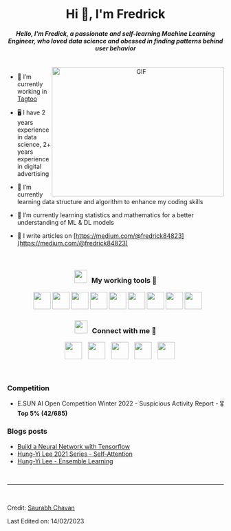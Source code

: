 <h1 align="center">Hi 👋, I'm Fredrick</h1>
<h4 align="center"><em>Hello, I'm Fredick, a passionate and self-learning Machine Learning Engineer, who loved data science and obessed in finding patterns behind user behavior</em></h4>

<br>

<a target="_blank" align="center">
  <img align="right" top="500" height="300" width="400" alt="GIF" src="https://media.giphy.com/media/SWoSkN6DxTszqIKEqv/giphy.gif">
</a>

- 🎯 I’m currently working in <a href="https://www.tagtoo.com" target="blank">Tagtoo</a>

- 🖥️ I have 2 years experience in data science, 2+ years experience in digital advertising

- 🌱 I’m currently learning data structure and algorithm to enhance my coding skills

- 🌱 I’m currently learning statistics and mathematics for a better understanding of ML & DL models

- 📝 I write articles on [https://medium.com/@fredrick84823](https://medium.com/@fredrick84823)

<br/>
<h3 align="center" > <img src="https://media.giphy.com/media/iY8CRBdQXODJSCERIr/giphy.gif" width="30" height="30" style="margin-right: 10px;">My working tools 🔧 </h3>

<p align="center">

 <div align="center"  class="icons-social" style="margin-left: 10px;">
			<img height="40" src="https://cdn.jsdelivr.net/gh/devicons/devicon/icons/python/python-original.svg"></a>
			<img height="40" src="https://cdn.jsdelivr.net/gh/devicons/devicon/icons/pandas/pandas-original.svg" ></a>
			<img height="40" src="https://cdn.jsdelivr.net/gh/devicons/devicon/icons/numpy/numpy-original.svg"></a>
			<img height="40" src="https://cdn.jsdelivr.net/gh/devicons/devicon/icons/tensorflow/tensorflow-original.svg"></a>
			<img height="40" src="https://cdn.jsdelivr.net/gh/devicons/devicon/icons/docker/docker-original.svg"></a>
			<img height="40" src="https://cdn.jsdelivr.net/gh/devicons/devicon/icons/git/git-original.svg" ></a>
			<img height="40" src="https://cdn.jsdelivr.net/gh/devicons/devicon/icons/bash/bash-original.svg"></a>
			<img height="40" src="https://cdn.jsdelivr.net/gh/devicons/devicon/icons/googlecloud/googlecloud-original.svg"></a>
            <img height="40" src="https://cdn.jsdelivr.net/gh/devicons/devicon/icons/postgresql/postgresql-original.svg"></a>
      </div>

</p>

<h3 align="center" > <img src="https://media.giphy.com/media/iY8CRBdQXODJSCERIr/giphy.gif" width="30" height="30" style="margin-right: 10px;">Connect with me 🤝 </h3>

<p align="center">

 <div align="center"  class="icons-social" style="margin-left: 10px;">
        <a style="margin-left: 10px;"  target="_blank" href="https://www.linkedin.com/in/fredrick-hong-0712951b0/">
			<img height="40" src="https://camo.githubusercontent.com/c8a9c5b414cd812ad6a97a46c29af67239ddaeae08c41724ff7d945fb4c047e5/68747470733a2f2f6564656e742e6769746875622e696f2f537570657254696e7949636f6e732f696d616765732f7376672f6c696e6b6564696e2e737667"></a>
        <a style="margin-left: 10px;" target="_blank" href="https://www.facebook.com/hong.x.kai.3?mibextid=LQQJ4d">
			<img height="40" src="https://camo.githubusercontent.com/8f245234577766478eaf3ee72b0615e99bb9ef3eaa56e1c37f75692811181d5c/68747470733a2f2f6564656e742e6769746875622e696f2f537570657254696e7949636f6e732f696d616765732f7376672f66616365626f6f6b2e737667" ></a>
        <a style="margin-left: 10px;" target="_blank" href="https://www.kaggle.com/fredrickhong">
			<img height="40" src="https://camo.githubusercontent.com/96313f84e4c257e753560f701e77c29697410d36bbd327294980f90451fcb1bc/68747470733a2f2f6564656e742e6769746875622e696f2f537570657254696e7949636f6e732f696d616765732f7376672f6b6167676c652e737667"></a>
        <a style="margin-left: 10px;" target="_blank" href="https://github.com/fredrick84823">
			<img height="40" src="https://camo.githubusercontent.com/a583b5ce3b463c784cb87592b3da7b9b9d014d7a16adfff04b91cb1452ae4ca2/68747470733a2f2f6564656e742e6769746875622e696f2f537570657254696e7949636f6e732f696d616765732f7376672f6d656469756d2e737667"></a>
        <a style="margin-left: 10px;" target="_blank" href="https://github.com/fredrick84823">
			<img height="40" src="https://camo.githubusercontent.com/b079fe922f00c4b86f1b724fbc2e8141c468794ce8adbc9b7456e5e1ad09c622/68747470733a2f2f6564656e742e6769746875622e696f2f537570657254696e7949636f6e732f696d616765732f7376672f6769746875622e737667"></a>
      </div>

</p>

<br/>

### Competition
- E.SUN AI Open Competition Winter 2022 - Suspicious Activity Report - 🎖️ **Top 5% (42/685)**

### Blogs posts

<!-- BLOG-POST-LIST:START -->

- [Build a Neural Network with Tensorflow](https://medium.com/程式愛好者/實務系列-練習用-tensorflow-打造一個神經網路-9ca637c176a5)
- [Hung-Yi Lee 2021 Series - Self-Attention](https://medium.com/@fredrick84823/李宏毅老師2021系列-自注意力機制-self-attention-b4cf8f9ff7d9)
- [Hung-Yi Lee - Ensemble Learning](https://medium.com/@fredrick84823/ensemble-learning-集成學習-中-e8e0b41bf5ff)
<!-- BLOG-POST-LIST:END -->

<br/>

---

<br/>

Credit: [Saurabh Chavan](https://github.com/100rabhcsmc)

Last Edited on: 14/02/2023
